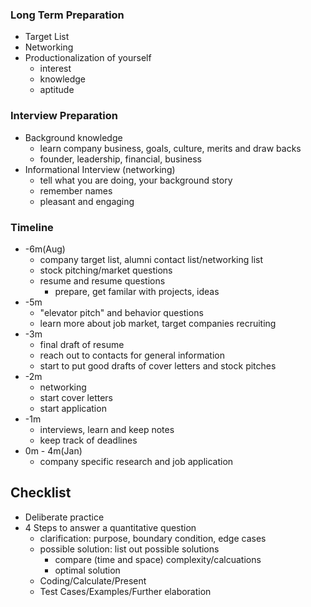 ### Long Term Preparation

* Target List
* Networking
* Productionalization of yourself
  * interest 
  * knowledge
  * aptitude

### Interview Preparation

* Background knowledge
  * learn company business, goals, culture, merits and draw backs
  * founder, leadership, financial, business
* Informational Interview \(networking\)
  * tell what you are doing, your background story
  * remember names 
  * pleasant and engaging

### Timeline

* -6m\(Aug\)
  * company target list, alumni contact list/networking list
  * stock pitching/market questions
  * resume and resume questions
    * prepare, get familar with projects, ideas
* -5m
  * "elevator pitch" and behavior questions
  * learn more about job market, target companies recruiting
* -3m 
  * final draft of resume
  * reach out to contacts for general information 
  * start to put good drafts of cover letters and stock pitches
* -2m
  * networking
  * start cover letters
  * start application
* -1m
  * interviews, learn and keep notes
  * keep track of deadlines
* 0m - 4m\(Jan\)
  * company specific research and job application

## Checklist

* Deliberate practice
* 4 Steps to answer a quantitative question
  * clarification: purpose, boundary condition, edge cases
  * possible solution: list out possible solutions
    * compare \(time and space\) complexity/calcuations
    * optimal solution
  * Coding/Calculate/Present
  * Test Cases/Examples/Further elaboration



